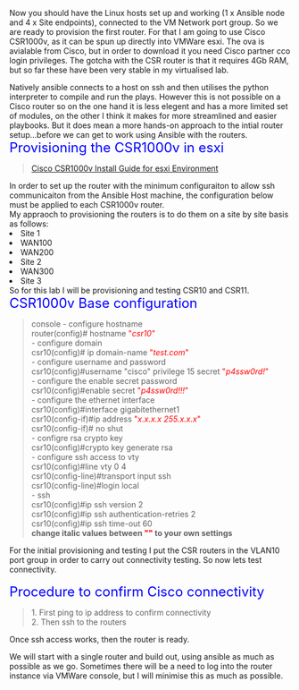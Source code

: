 Now you should have the Linux hosts set up and working (1 x Ansible node and 4 x Site endpoints), connected to the VM Network port group.
So we are ready to provision the first router. For that I am going to use Cisco CSR1000v, as it can be spun up directly into VMWare esxi.
The ova is avialable from Cisco, but in order to download it you need Cisco partner cco login privileges.
The gotcha with the CSR router is that it requires 4Gb RAM, but so far these have been very stable in my virtualised lab.

Natively ansible connects to a host on ssh and then utilises the python interpreter to compile and run the plays. 
However this is not possible on a Cisco router so on the one hand it is less elegent and has a more limited set of modules, 
on the other I think it makes for more streamlined and easier playbooks.
But it does mean a more hands-on approach to the intial router setup...before we can get to work using Ansible with the routers.
<font size="5" color="blue">Provisioning the CSR1000v in esxi</font>
<blockquote>
   <a href="https://www.cisco.com/c/en/us/td/docs/routers/csr1000/software/configuration/b_CSR1000v_Configuration_Guide/b_CSR1000v_Configuration_Guide_chapter_011.pdf">Cisco CSR1000v Install Guide for esxi Environment</a>
</blockquote>
 In order to set up the router with the minimum configuraiton to allow ssh communicaiton from the Ansible Host machine, the configuration below must be applied to each CSR1000v router.<br>
My appraoch to provisioning the routers is to do them on a site by site basis as follows:
<li>Site 1</li>
<li>WAN100</li>
<li>WAN200</li>
<li>Site 2</li>
<li>WAN300</li>
<li>Site 3</li>
So for this lab I will be provisioning and testing CSR10 and CSR11.
<br>
<font size="5" color="blue">CSR1000v Base configuration</font>
<blockquote>
console
 - configure hostname<br>
   router(config)# hostname <font color="red">"<i>csr10</i>"</font><br>
 - configure domain<br>
   csr10(config)# ip domain-name <font color="red">"<i>test.com</i>"</font><br>
 - configure username and password<br>
   csr10(config)#username "cisco" privilege 15 secret <font color="red">"<i>p4ssw0rd!</i>"</font><br>
 - configure the enable secret password<br>
   csr10(config)#enable secret <font color="red">"<i>p4ssw0rd!!!</i>"</font><br>
 - configure the ethernet interface<br>
   csr10(config)#interface gigabitethernet1<br>
   csr10(config-if)#ip address <font color="red">"<i>x.x.x.x 255.x.x.x</i>"</font><br>
   csr10(config-if)# no shut<br>
 - configre rsa crypto key<br>
   csr10(config)#crypto key generate rsa<br>
 - configure ssh access to vty<br>
   csr10(config)#line vty 0 4<br>
   csr10(config-line)#transport input ssh<br>
   csr10(config-line)#login local<br>
 - ssh<br>
   csr10(config)#ip ssh version 2<br>
   csr10(config)#ip ssh authentication-retries 2<br>
   csr10(config)#ip ssh time-out 60<br>
<b>change italic values between <font color="red">""</font> to your own settings</b><br>
</blockquote>
<!-- blank -->
For the initial provisioning and testing I put the CSR routers in the VLAN10 port group in order to carry out connectivity testing. So now lets test connectivity.<br>
<br>
<font size="5" color="blue">Procedure to confirm Cisco connectivity</font>
<blockquote>
1. First ping to ip address to confirm connectivity
<br>    
2. Then ssh to the routers
<br>    
</blockquote>
Once ssh access works, then the router is ready.

We will start with a single router and build out, using ansible as much 
as possible as we go. Sometimes there will be a need to log into the 
router instance via VMWare console, but I will minimise this as much 
as possible.

